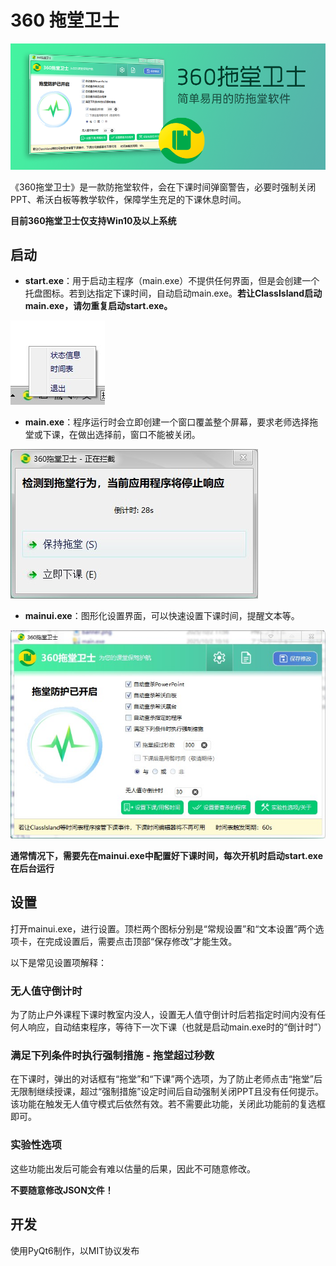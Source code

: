 # 360 拖堂卫士

![Banner](help/banner.png)

《360拖堂卫士》是一款防拖堂软件，会在下课时间弹窗警告，必要时强制关闭PPT、希沃白板等教学软件，保障学生充足的下课休息时间。

**目前360拖堂卫士仅支持Win10及以上系统**

## 启动

- **start.exe**：用于启动主程序（main.exe）不提供任何界面，但是会创建一个托盘图标。若到达指定下课时间，自动启动main.exe。**若让ClassIsland启动main.exe，请勿重复启动start.exe。**

![start.exe](help/start.jpg)

- **main.exe**：程序运行时会立即创建一个窗口覆盖整个屏幕，要求老师选择拖堂或下课，在做出选择前，窗口不能被关闭。

![main.exe](help/main.jpg)

- **mainui.exe**：图形化设置界面，可以快速设置下课时间，提醒文本等。

![mainui](help/mainui.jpg)

**通常情况下，需要先在mainui.exe中配置好下课时间，每次开机时启动start.exe在后台运行**

## 设置

打开mainui.exe，进行设置。顶栏两个图标分别是“常规设置”和“文本设置”两个选项卡，在完成设置后，需要点击顶部“保存修改”才能生效。

以下是常见设置项解释：

### 无人值守倒计时

为了防止户外课程下课时教室内没人，设置无人值守倒计时后若指定时间内没有任何人响应，自动结束程序，等待下一次下课（也就是启动main.exe时的“倒计时”）

### 满足下列条件时执行强制措施 - 拖堂超过秒数

在下课时，弹出的对话框有“拖堂”和“下课”两个选项，为了防止老师点击“拖堂”后无限制继续授课，超过“强制措施”设定时间后自动强制关闭PPT且没有任何提示。该功能在触发无人值守模式后依然有效。若不需要此功能，关闭此功能前的复选框即可。

### 实验性选项

这些功能出发后可能会有难以估量的后果，因此不可随意修改。

**不要随意修改JSON文件！**



## 开发

使用PyQt6制作，以MIT协议发布

